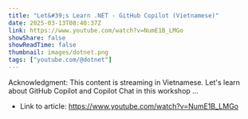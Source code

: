 ```yaml
---
title: "Let&#39;s Learn .NET - GitHub Copilot (Vietnamese)"
date: 2025-03-13T08:40:37Z
link: https://www.youtube.com/watch?v=NumE1B_LMGo
showShare: false
showReadTime: false
thumbnail: images/dotnet.png
tags: ["youtube.com/@dotnet"]
---
```

Acknowledgment: This content is streaming in Vietnamese. Let's learn about GitHub Copilot and Copilot Chat in this workshop ...

- Link to article: https://www.youtube.com/watch?v=NumE1B_LMGo